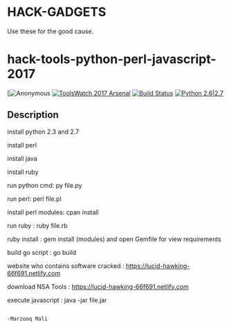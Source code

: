 # HACK-GADGETS
Use these for the good cause.

# hack-tools-python-perl-javascript-2017


[![Anonymous](https://i.pinimg.com/236x/80/11/d1/8011d144a7c106c936cc2778531c9589--anonymous.jpg?b=t) 
[![ToolsWatch 2017 Arsenal](https://rawgithub.com/toolswatch/badges/master/arsenal/2017.svg)](https://www.blackhat.com/us-17/arsenal/schedule/index.html#yasuo-7909)
 [![Build Status](https://api.travis-ci.org/sqlmapproject/sqlmap.svg?branch=master)](https://api.travis-ci.org/sqlmapproject/sqlmap)
 [![Python 2.6|2.7](https://img.shields.io/badge/python-2.6|2.7-yellow.svg)](https://www.python.org/)

 ## Description

install python 2.3 and 2.7

install perl

install java

install ruby

run python cmd: py file.py

run perl: perl file.pl

install perl modules: cpan install

run ruby : ruby file.rb

ruby install : gem install (modules) and open Gemfile for view requirements

build go script : go build

website who contains software cracked : https://lucid-hawking-66f691.netlify.com

download NSA Tools : https://lucid-hawking-66f691.netlify.com


execute javascript : java -jar file.jar

                                                                                             -Marzooq Mali
